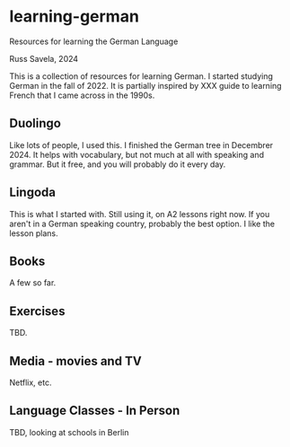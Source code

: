 # learning-german
Resources for learning the German Language

Russ Savela, 2024

This is a collection of resources for learning German.  I started studying German in the fall
of 2022.  It is partially inspired by XXX guide to learning French that I came across in the 
1990s.


## Duolingo

Like lots of people, I used this.  I finished the German tree in Decembrer 2024.  It helps
with vocabulary, but not much at all with speaking and grammar.  But it free, and you will
probably do it every day.

## Lingoda

This is what I started with.  Still using it, on A2 lessons right now.  If you aren't in
a German speaking country, probably the best option.  I like the lesson plans.

## Books

A few so far.

## Exercises

TBD.

## Media - movies and TV

Netflix, etc.

## Language Classes - In Person

TBD, looking at schools in Berlin
